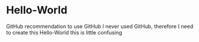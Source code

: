 # Hello-World
GitHub recommendation to use GitHub
I never used GitHub, therefore I need to create this Hello-World
this is little confusing 
